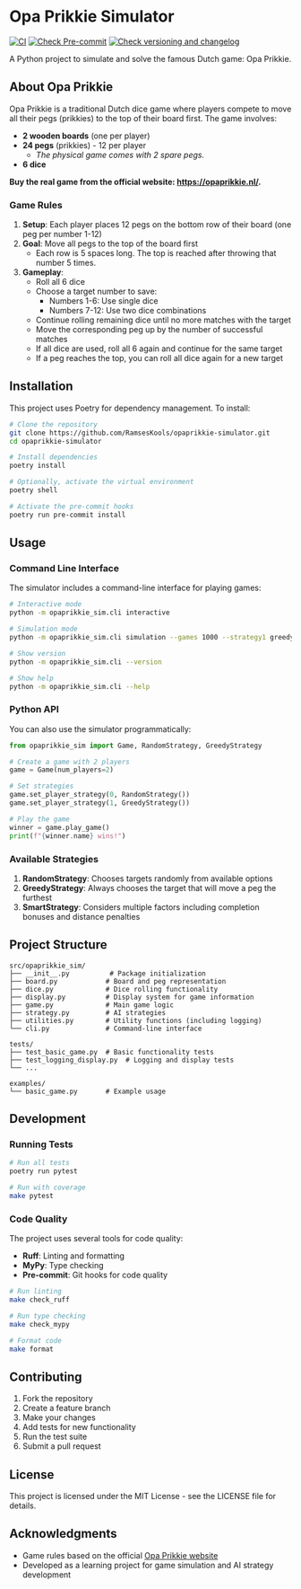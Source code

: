 # Opa Prikkie Simulator

[![CI](https://github.com/RamsesKools/opaprikkie-simulator/actions/workflows/ci.yml/badge.svg)](https://github.com/RamsesKools/opaprikkie-simulator/actions/workflows/ci.yml)
[![Check Pre-commit](https://github.com/RamsesKools/opaprikkie-simulator/actions/workflows/check-pre-commit.yml/badge.svg)](https://github.com/RamsesKools/opaprikkie-simulator/actions/workflows/check-pre-commit.yml)
[![Check versioning and changelog](https://github.com/RamsesKools/opaprikkie-simulator/actions/workflows/check-versioning.yml/badge.svg)](https://github.com/RamsesKools/opaprikkie-simulator/actions/workflows/check-versioning.yml)

A Python project to simulate and solve the famous Dutch game: Opa Prikkie.

## About Opa Prikkie

Opa Prikkie is a traditional Dutch dice game where players compete to move all their pegs (prikkies) to the top of their board first. The game involves:

- **2 wooden boards** (one per player)
- **24 pegs** (prikkies) - 12 per player
  - *The physical game comes with 2 spare pegs.*
- **6 dice**

**Buy the real game from the official website: <https://opaprikkie.nl/>.**

### Game Rules

1. **Setup**: Each player places 12 pegs on the bottom row of their board (one peg per number 1-12)
2. **Goal**: Move all pegs to the top of the board first
   - Each row is 5 spaces long. The top is reached after throwing that number 5 times.
3. **Gameplay**:
   - Roll all 6 dice
   - Choose a target number to save:
     - Numbers 1-6: Use single dice
     - Numbers 7-12: Use two dice combinations
   - Continue rolling remaining dice until no more matches with the target
   - Move the corresponding peg up by the number of successful matches
   - If all dice are used, roll all 6 again and continue for the same target
   - If a peg reaches the top, you can roll all dice again for a new target

## Installation

This project uses Poetry for dependency management. To install:

```bash
# Clone the repository
git clone https://github.com/RamsesKools/opaprikkie-simulator.git
cd opaprikkie-simulator

# Install dependencies
poetry install

# Optionally, activate the virtual environment
poetry shell

# Activate the pre-commit hooks
poetry run pre-commit install
```

## Usage

### Command Line Interface

The simulator includes a command-line interface for playing games:

```bash
# Interactive mode
python -m opaprikkie_sim.cli interactive

# Simulation mode
python -m opaprikkie_sim.cli simulation --games 1000 --strategy1 greedy --strategy2 smart

# Show version
python -m opaprikkie_sim.cli --version

# Show help
python -m opaprikkie_sim.cli --help
```

### Python API

You can also use the simulator programmatically:

```python
from opaprikkie_sim import Game, RandomStrategy, GreedyStrategy

# Create a game with 2 players
game = Game(num_players=2)

# Set strategies
game.set_player_strategy(0, RandomStrategy())
game.set_player_strategy(1, GreedyStrategy())

# Play the game
winner = game.play_game()
print(f"{winner.name} wins!")
```

### Available Strategies

1. **RandomStrategy**: Chooses targets randomly from available options
2. **GreedyStrategy**: Always chooses the target that will move a peg the furthest
3. **SmartStrategy**: Considers multiple factors including completion bonuses and distance penalties

## Project Structure

```
src/opaprikkie_sim/
├── __init__.py          # Package initialization
├── board.py            # Board and peg representation
├── dice.py             # Dice rolling functionality
├── display.py          # Display system for game information
├── game.py             # Main game logic
├── strategy.py         # AI strategies
├── utilities.py        # Utility functions (including logging)
└── cli.py              # Command-line interface

tests/
├── test_basic_game.py  # Basic functionality tests
├── test_logging_display.py  # Logging and display tests
└── ...

examples/
└── basic_game.py       # Example usage
```

## Development

### Running Tests

```bash
# Run all tests
poetry run pytest

# Run with coverage
make pytest
```

### Code Quality

The project uses several tools for code quality:

- **Ruff**: Linting and formatting
- **MyPy**: Type checking
- **Pre-commit**: Git hooks for code quality

```bash
# Run linting
make check_ruff

# Run type checking
make check_mypy

# Format code
make format
```

## Contributing

1. Fork the repository
2. Create a feature branch
3. Make your changes
4. Add tests for new functionality
5. Run the test suite
6. Submit a pull request

## License

This project is licensed under the MIT License - see the LICENSE file for details.

## Acknowledgments

- Game rules based on the official [Opa Prikkie website](https://opaprikkie.nl/spelregels/)
- Developed as a learning project for game simulation and AI strategy development
